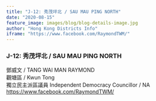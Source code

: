 ```yaml
---
title: "J-12: 秀茂坪北 / SAU MAU PING NORTH"
date: "2020-08-15"
feature_image: images/blog/blog-details-image.jpg
author: "Hong Kong Districts Info"
iframe: "https://www.facebook.com/RaymondTWM/"
---
```


### J-12: 秀茂坪北 / SAU MAU PING NORTH  
鄧威文 / TANG WAI MAN RAYMOND  
觀塘區 / Kwun Tong  
獨立民主派區議員 Independent Democracy Councillor / NA  
https://www.facebook.com/RaymondTWM/
